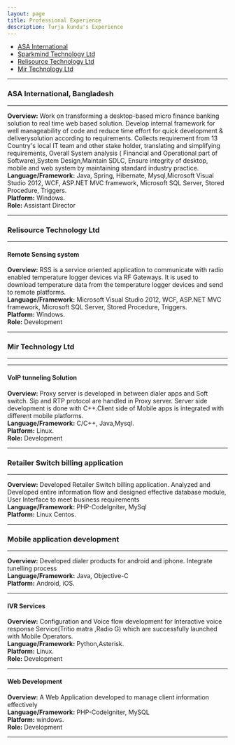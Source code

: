 ```yaml
---
layout: page
title: Professional Experience
description: Turja kundu's Experience
---
```


<div class="navbar">
<div class="navbar-inner">
<ul class="nav">
<li><a href="#ASAI">ASA International</a></li>
<li><a href="#spark">Sparkmind Technology Ltd</a></li>
<li><a href="#reli">Relisource Technology Ltd</a></li>
<li><a href="#mir"> Mir Technology Ltd</a></li>
</ul>
</div>
</div>

---

### <a name="ASAI"></a>ASA International, Bangladesh

---

<b>Overview:</b> Work on transforming a desktop-based micro finance banking solution to real time web based solution.
Develop internal framework for well manageability of code and reduce time effort for quick development & deliverysolution according to requirements.
Collects requirement from 13 Country's local IT team and other stake holder, translating and simplifying requirements, Overall System analysis ( Financial and Operational part of Software),System Design,Maintain SDLC, Ensure integrity of desktop, mobile and web system by maintaining standard industry practice. <br/>
<b>Language/Framework:</b> Java, Spring, Hibernate, Mysql,Microsoft Visual Studio 2012, WCF, ASP.NET MVC framework, Microsoft SQL Server, Stored Procedure, Triggers.<br/>
<b>Platform:</b> Windows.<br/>
<b>Role:</b> Assistant Director<br/>

---






### <a name="reli"></a>Relisource Technology Ltd


---

#### Remote Sensing system
<b>Overview:</b> RSS is a service oriented application to communicate with radio enabled temperature logger devices via RF Gateways. It is used to download temperature data from the temperature logger devices and send to remote platforms. <br/>
<b>Language/Framework:</b> Microsoft Visual Studio 2012, WCF, ASP.NET MVC framework, Microsoft SQL Server, Stored Procedure, Triggers.<br/>
<b>Platform:</b> Windows.<br/>
<b>Role:</b> Development<br/>

---


### <a name="mir"></a> Mir Technology Ltd

---


---

#### VoIP tunneling Solution 

<b>Overview:</b> Proxy server is developed in between dialer apps and Soft switch. Sip and RTP  protocol are handled in Proxy server. Server side development is done with C++.Client side of Mobile apps is integrated with different mobile platforms. <br/>
<b>Language/Framework:</b> C/C++, Java,Mysql.<br/>
<b>Platform:</b> Linux.<br/>
<b>Role:</b> Development<br/>

---
### Retailer Switch billing application


---

<b>Overview:</b> Developed Retailer Switch billing application. Analyzed and Developed entire information flow and designed effective database module, User Interface to meet business requirements <br/>
<b>Language/Framework:</b> PHP-CodeIgniter, MySql<br/>
<b>Platform:</b> Linux Centos.<br/>


---
### Mobile application development
---

<b>Overview:</b> Developed dialer products for android and iphone. Integrate tunelling process <br/>
<b>Language/Framework:</b> Java, Objective-C<br/>
<b>Platform:</b> Android, iOS.<br/> 


---


#### IVR Services 

<b>Overview:</b> Configuration and Voice flow development for Interactive voice response Service(Tritio matra ,Radio G) which are successfully launched with Mobile Operators. <br/>
<b>Language/Framework:</b> Python,Asterisk.<br/>
<b>Platform:</b> Linux.<br/>
<b>Role:</b> Development<br/>

---

#### Web Development

<b>Overview:</b> A Web Application developed to manage client information effectively <br/>
<b>Language/Framework:</b> PHP-CodeIgniter, MySQL <br/>
<b>Platform:</b> windows.<br/>
<b>Role:</b> Development<br/>

---



